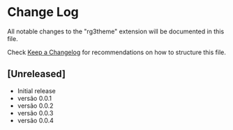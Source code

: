 # Change Log

All notable changes to the "rg3theme" extension will be documented in this file.

Check [Keep a Changelog](http://keepachangelog.com/) for recommendations on how to structure this file.

## [Unreleased]

- Initial release
- versão 0.0.1
- versão 0.0.2
- versão 0.0.3
- versão 0.0.4
